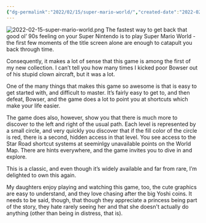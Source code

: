 ```yaml
---
{"dg-permalink":"2022/02/15/super-mario-world/","created-date":"2022-02-15T00:00:00","dg-home":false,"dg-pinned":false,"dg-home-link":false,"dg-publish":true,"type":"post","excerpt":"Bring back childhood joy with this game.","disabled rules":["header-increment","yaml-title","yaml-title-alias","file-name-heading"],"title":"Super Mario World (1992)","aliases":["Super Mario World (1992)"],"linter-yaml-title-alias":"Super Mario World (1992)","updated-date":"2025-05-05T17:44:21","tags":["SuperNintendo"],"dg-path":"2022-02-15-super-mario-world.md","permalink":"/2022/02/15/super-mario-world/","dgPassFrontmatter":true,"created":"2022-02-15T00:00:00","updated":"2025-05-05T17:44:21"}
---
```



![2022-02-15-super-mario-world.png](/img/user/attachments/2022-02-15-super-mario-world.png)
The fastest way to get back that good ol’ 90s feeling on your Super Nintendo is to play Super Mario World - the first few moments of the title screen alone are enough to catapult you back through time.

Consequently, it makes a lot of sense that this game is among the first of my new collection. I can’t tell you how many times I kicked poor Bowser out of his stupid clown aircraft, but it was a lot.

One of the many things that makes this game so awesome is that is easy to get started with, and difficult to master. It’s fairly easy to get to, and then defeat, Bowser, and the game does a lot to point you at shortcuts which make your life easier.

The game does also, however, show you that there is much more to discover to the left and right of the usual path. Each level is represented by a small circle, and very quickly you discover that if the fill color of the circle is red, there is a second, hidden access in that level. You see access to the Star Road shortcut systems at seeminlgy unavailable points on the World Map. There are hints everywhere, and the game invites you to dive in and explore.

This is a classic, and even though it’s widely available and far from rare, I’m delighted to own this again.

My daughters enjoy playing and watching this game, too, the cute graphics are easy to understand, and they love chasing after the big Yoshi coins. It needs to be said, though, that though they appreciate a princess being part of the story, they hate rarely seeing her and that she doesn't actually do anything (other than being in distress, that is).
